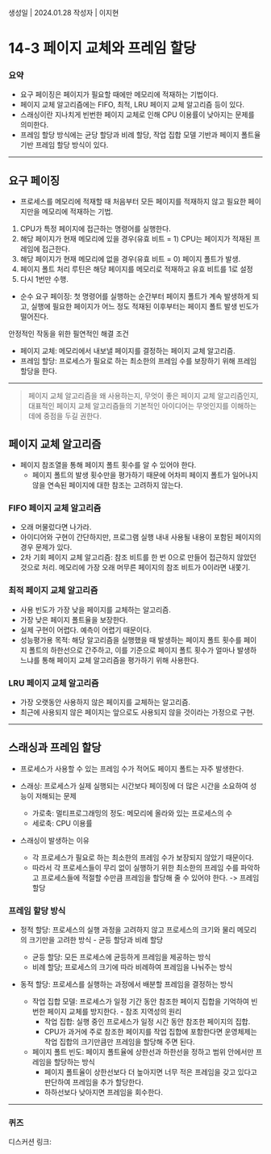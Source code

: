 생성일 | 2024.01.28
작성자 | 이지현
# 14-3 페이지 교체와 프레임 할당

### 요약
- 요구 페이징은 페이지가 필요할 때에만 메모리에 적재하는 기법이다.
- 페이지 교체 알고리즘에는 FIFO, 최적, LRU 페이지 교체 알고리즘 등이 있다.
- 스래싱이란 지나치게 빈번한 페이지 교체로 인해 CPU 이용률이 낮아지는 문제를 의미한다.
- 프레임 할당 방식에는 균당 할당과 비례 할당, 작업 집합 모델 기반과 페이지 폴트율 기반 프레임 할당 방식이 있다.

---
## 요구 페이징

- 프로세스를 메모리에 적재할 때 처음부터 모든 페이지를 적재하지 않고 필요한 페이지만을 메모리에 적재하는 기법.

1. CPU가 특정 페이지에 접근하는 명령어를 실행한다.
2. 해당 페이지가 현재 메모리에 있을 경우(유효 비트 = 1) CPU는 페이지가 적재된 프레임에 접근한다.
3. 해당 페이지가 현재 메모리에 없을 경우(유효 비트 = 0) 페이지 폴트가 발생.
4. 페이지 폴트 처리 루틴은 해당 페이지를 메모리로 적재하고 유효 비트를 1로 설정
5. 다시 1번만 수행.

- 순수 요구 페이징: 첫 명령어를 실행하는 순간부터 페이지 폴트가 계속 발생하게 되고, 실행에 필요한 페이지가 어느 정도 적재된 이후부터는 페이지 폴트 발생 빈도가 떨어진다.

안정적인 작동을 위한 필연적인 해결 조건
- 페이지 교체: 메모리에서 내보낼 페이지를 결정하는 페이지 교체 알고리즘.
- 프레임 할당: 프로세스가 필요로 하는 최소한의 프레임 수를 보장하기 위해 프레임 할당을 한다.

---

> 페이지 교체 알고리즘을 왜 사용하는지, 무엇이 좋은 페이지 교체 알고리즘인지, 대표적인 페이지 교체 알고리즘들의 기본적인 아이디어는 무엇인지를 이해하는 데에 중점을 두길 권한다.

## 페이지 교체 알고리즘

- 페이지 참조열을 통해 페이지 폴트 횟수를 알 수 있어야 한다.
	- 페이지 폴트의 발생 횟수만을 평가하기 때문에 어차피 페이지 폴트가 일어나지 않을 연속된 페이지에 대한 참조는 고려하지 않는다.
### FIFO 페이지 교체 알고리즘

- 오래 머물렀다면 나가라.
- 아이디어와 구현이 간단하지만, 프로그램 실행 내내 사용될 내용이 포함된 페이지의 경우 문제가 있다.
- 2차 기회  페이지 교체 알고리즘: 참조 비트를 한 번 0으로 만들어 접근하지 않았던 것으로 처리. 메모리에 가장 오래 머무른 페이지의 참조 비트가 0이라면 내쫓기.

### 최적 페이지 교체 알고리즘

- 사용 빈도가 가장 낮을 페이지를 교체하는 알고리즘.
- 가장 낮은 페이지 폴트율을 보장한다.
- 실제 구현이 어렵다. 예측이 어렵기 때문이다.
- 성능평가용 목적: 해당 알고리즘을 실행했을 때 발생하는 페이지 폴트 횟수를 페이지 폴트의 하한선으로 간주하고, 이를 기준으로 페이지 폴트 횟수가 얼마나 발생하느냐를 통해 페이지 교체 알고리즘을 평가하기 위해 사용한다.

### LRU 페이지 교체 알고리즘

- 가장 오랫동안 사용하지 않은 페이지를 교체하는 알고리즘.
- 최근에 사용되지 않은 페이지는 앞으로도 사용되지 않을 것이라는 가정으로 구현.

----

## 스래싱과 프레임 할당

- 프로세스가 사용할 수 있는 프레임 수가 적어도 페이지 폴트는 자주 발생한다.
- 스래싱: 프로세스가 실제 실행되는 시간보다 페이징에 더 많은 시간을 소요하여 성능이 저해되는 문제
	- 가로축: 멀티프로그래밍의 정도: 메모리에 올라와 있는 프로세스의 수
	- 세로축: CPU 이용률

- 스래싱이 발생하는 이유
	- 각 프로세스가 필요로 하는 최소한의 프레임 수가 보장되지 않았기 때문이다.
	- 따라서 각 프로세스들이 무리 없이 실행하기 위한 최소한의 프레임 수를 파악하고 프로세스들에 적절할 수만큼 프레임을 할당해 줄 수 있어야 한다. -> 프레임 할당

### 프레임 할당 방식

- 정적 할당: 프로세스의 실행 과정을 고려하지 않고 프로세스의 크기와 물리 메모리의 크기만을 고려한 방식 - 균등 할당과 비례 할당
	- 균등 할당: 모든 프로세스에 균등하게 프레임을 제공하는 방식
	- 비례 할당; 프로세스의 크기에 따라 비례하여 프레임을 나눠주는 방식

-  동적 할당: 프로세스를 실행하는 과정에서 배분할 프레임을 결정하는 방식
	- 작업 집합 모델: 프로세스가 일정 기간 동안 참조한 페이지 집합을 기억하여 빈번한 페이지 교체를 방지한다. - 참조 지역성의 원리
		- 작업 집합: 실행 중인 프로세스가 일정 시간 동안 참조한 페이지의 집합.
		- CPU가 과거에 주로 참조한 페이지를 작업 집합에 포함한다면 운영체제는 작업 집합의 크기만큼만 프레임을 할당해 주면 된다.
	- 페이지 폴트 빈도: 페이지 폴트율에 상한선과 하한선을 정하고 범위 안에서만 프레임을 할당하는 방식
		- 페이지 폴트율이 상한선보다 더 높아지면 너무 적은 프레임을 갖고 있다고 판단하여 프레임을 추가 할당한다.
		- 하하선보다 낮아지면 프레임을 회수한다.

----
### 퀴즈

디스커션 링크:
